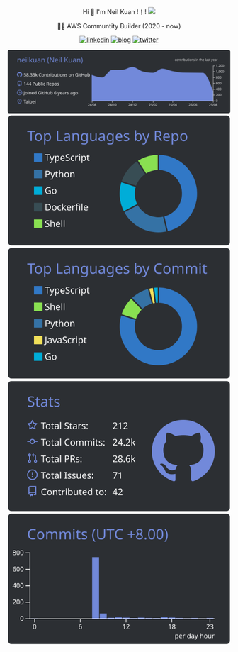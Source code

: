 <div align="center"> 

 Hi 👋  I'm Neil Kuan !！! <img src="https://media.giphy.com/media/mGcNjsfWAjY5AEZNw6/giphy.gif" width="50">

 🧚‍♂️ AWS Communtity Builder (2020 - now) 

[linkedin]: https://img.shields.io/static/v1?label=&message=LinkedIn&&color=3B3B7A&logo=linkedin
[blog]: https://img.shields.io/static/v1?label=&message=Blog&color=3B3B7A&logo=microdotblog
[twitter]: https://img.shields.io/static/v1?label=&message=Twitter&&color=3B3B7A&logo=twitter

[![linkedin]](https://www.linkedin.com/in/neilkuan/)
[![blog]](https://blog.neilkuan.click/en/)
[![twitter]](https://twitter.com/neil_kuan)

<img src="https://raw.githubusercontent.com/neilkuan/neilkuan/master/profile-summary-card-output/discord_old_blurple/0-profile-details.svg">
<img src="https://raw.githubusercontent.com/neilkuan/neilkuan/master/profile-summary-card-output/discord_old_blurple/1-repos-per-language.svg">
<img src="https://raw.githubusercontent.com/neilkuan/neilkuan/master/profile-summary-card-output/discord_old_blurple/2-most-commit-language.svg">
<img src="https://raw.githubusercontent.com/neilkuan/neilkuan/master/profile-summary-card-output/discord_old_blurple/3-stats.svg">
<img src="https://raw.githubusercontent.com/neilkuan/neilkuan/master/profile-summary-card-output/discord_old_blurple/4-productive-time.svg">
